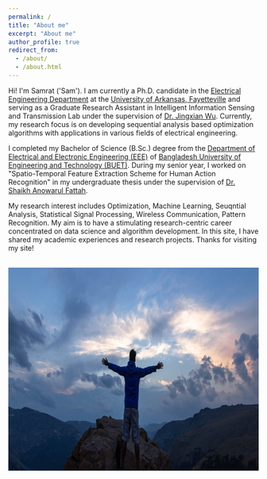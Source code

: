 ```yaml
---
permalink: /
title: "About me"
excerpt: "About me"
author_profile: true
redirect_from: 
  - /about/
  - /about.html
---
```


Hi! I'm Samrat ('Sam'). I am currently a Ph.D. candidate in the [Electrical Engineering Department](https://electrical-engineering.uark.edu/) at the [University of Arkansas, Fayetteville](http://www.uark.edu/) and serving as a Graduate Research Assistant in Intelligent Information Sensing and Transmission Lab under the supervision of [Dr. Jingxian Wu](https://wuj.hosted.uark.edu/). Currently, my research focus is on developing sequential analysis based optimization algorithms with applications in various fields of electrical engineering.

I completed my Bachelor of Science (B.Sc.) degree from the [Department of Electrical and Electronic Engineering (EEE)](http://eee.buet.ac.bd/) of [Bangladesh University of Engineering and Technology (BUET)](https://www.buet.ac.bd/web/).  During my senior year, I worked on "Spatio-Temporal Feature Extraction Scheme for Human Action Recognition" in my undergraduate thesis under the supervision of [Dr. Shaikh Anowarul Fattah](https://sites.google.com/site/drshaikhfattah/). 

My research interest includes Optimization, Machine Learning, Seuqntial Analysis, Statistical Signal Processing, Wireless Communication, Pattern Recognition. My aim is to have a stimulating research-centric career concentrated on data science and algorithm development. In this site, I have shared my academic experiences and research projects. Thanks for visiting my site!

<br/><img src='/images/colorado_mountaintop.jpg' width="972" height="409">
